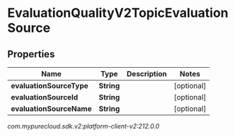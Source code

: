 # EvaluationQualityV2TopicEvaluationSource


## Properties

| Name | Type | Description | Notes |
| ------------ | ------------- | ------------- | ------------- |
| **evaluationSourceType** | **String** |  |  [optional] |
| **evaluationSourceId** | **String** |  |  [optional] |
| **evaluationSourceName** | **String** |  |  [optional] |




_com.mypurecloud.sdk.v2:platform-client-v2:212.0.0_
